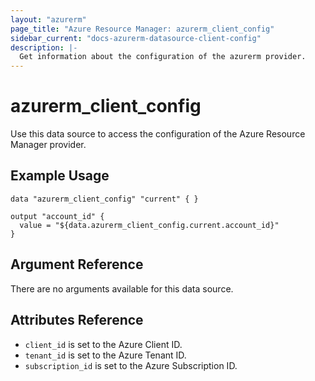 ```yaml
---
layout: "azurerm"
page_title: "Azure Resource Manager: azurerm_client_config"
sidebar_current: "docs-azurerm-datasource-client-config"
description: |-
  Get information about the configuration of the azurerm provider.
---
```


# azurerm\_client\_config

Use this data source to access the configuration of the Azure Resource Manager
provider.

## Example Usage

```
data "azurerm_client_config" "current" { }

output "account_id" {
  value = "${data.azurerm_client_config.current.account_id}"
}
```

## Argument Reference

There are no arguments available for this data source.

## Attributes Reference

* `client_id` is set to the Azure Client ID.
* `tenant_id` is set to the Azure Tenant ID.
* `subscription_id` is set to the Azure Subscription ID.